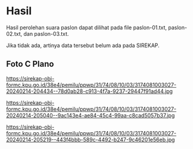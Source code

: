 # Hasil

Hasil perolehan suara paslon dapat dilihat pada file paslon-01.txt, paslon-02.txt, dan paslon-03.txt.

Jika tidak ada, artinya data tersebut belum ada pada SIREKAP.

## Foto C Plano

https://sirekap-obj-formc.kpu.go.id/38e4/pemilu/ppwp/31/74/08/10/03/3174081003027-20240214-204434--78d0ab28-c913-4f7a-9237-29447f91ad44.jpg

https://sirekap-obj-formc.kpu.go.id/38e4/pemilu/ppwp/31/74/08/10/03/3174081003027-20240214-205040--9ac143e4-ae84-45c4-99aa-c8cad5057b37.jpg

https://sirekap-obj-formc.kpu.go.id/38e4/pemilu/ppwp/31/74/08/10/03/3174081003027-20240214-205219--443f4bbb-589c-4492-b247-9c46201e56eb.jpg
